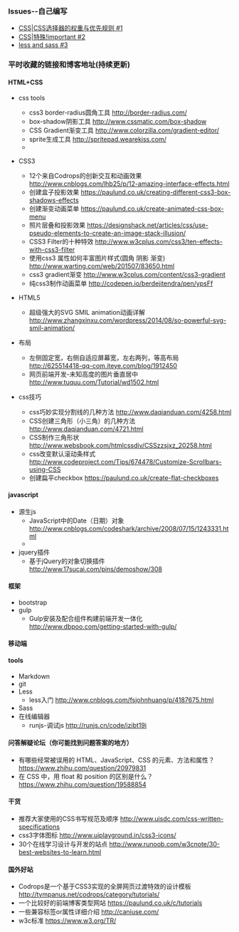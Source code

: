 ### Issues--自己编写
- [CSS|CSS选择器的权重与优先规则 #1](https://github.com/Demy-ouyang/blog/issues/1)
- [CSS|特殊!important #2](https://github.com/Demy-ouyang/blog/issues/2)
- [less and sass #3](https://github.com/Demy-ouyang/blog/issues/3)

### 平时收藏的链接和博客地址(持续更新)

#### HTML+CSS
 - css tools
    * css3 border-radius圆角工具 http://border-radius.com/
    * box-shadow阴影工具 http://www.cssmatic.com/box-shadow
    * CSS Gradient渐变工具 http://www.colorzilla.com/gradient-editor/
    * sprite生成工具 http://spritepad.wearekiss.com/
    *
 
 - CSS3
    * 12个来自Codrops的创新交互和动画效果 http://www.cnblogs.com/lhb25/p/12-amazing-interface-effects.html
    * 创建盒子投影效果 https://paulund.co.uk/creating-different-css3-box-shadows-effects
    * 创建渐变动画菜单 https://paulund.co.uk/create-animated-css-box-menu
    * 照片层叠和投影效果 https://designshack.net/articles/css/use-pseudo-elements-to-create-an-image-stack-illusion/
    * CSS3 Filter的十种特效 http://www.w3cplus.com/css3/ten-effects-with-css3-filter
    * 使用css3 属性如何丰富图片样式(圆角 阴影 渐变) http://www.warting.com/web/201507/83650.html
    * css3 gradient渐变 http://www.w3cplus.com/content/css3-gradient
    * 纯css3制作动画菜单 http://codepen.io/berdejitendra/pen/ypsFf

 - HTML5
   * 超级强大的SVG SMIL animation动画详解 http://www.zhangxinxu.com/wordpress/2014/08/so-powerful-svg-smil-animation/
 - 布局
    * 左侧固定宽，右侧自适应屏幕宽，左右两列，等高布局 http://625514418-qq-com.iteye.com/blog/1912450
    * 网页前端开发-未知高度的图片垂直居中 http://www.tuquu.com/Tutorial/wd1502.html
 - css技巧
    * css巧妙实现分割线的几种方法 http://www.daqianduan.com/4258.html 
    * CSS创建三角形（小三角）的几种方法 http://www.daqianduan.com/4721.html
    * CSS制作三角形状 http://www.websbook.com/htmlcssdiv/CSSzzsjxz_20258.html
    * css改变默认滚动条样式 http://www.codeproject.com/Tips/674478/Customize-Scrollbars-using-CSS
    * 创建扁平checkbox https://paulund.co.uk/create-flat-checkboxes


#### javascript
  - 源生js
    * JavaScript中的Date（日期）对象 http://www.cnblogs.com/codeshark/archive/2008/07/15/1243331.html
    *
  - jquery插件
    * 基于jQuery的对象切换插件 http://www.17sucai.com/pins/demoshow/308
    

#### 框架
 - bootstrap
 - gulp
     * Gulp安装及配合组件构建前端开发一体化 http://www.dbpoo.com/getting-started-with-gulp/
     
 
#### 移动端


#### tools
 - Markdown
 - git
 - Less
    * less入门  http://www.cnblogs.com/fsjohnhuang/p/4187675.html
 - Sass
 - 在线编辑器
    * runjs-调试js http://runjs.cn/code/izibt19i
    
 

#### 问答解疑论坛（你可能找到问题答案的地方）
 - 有哪些经常被误用的 HTML、JavaScript、CSS 的元素、方法和属性？ https://www.zhihu.com/question/20979831
 - 在 CSS 中，用 float 和 position 的区别是什么？ https://www.zhihu.com/question/19588854
 
#### 干货
 - 推荐大家使用的CSS书写规范及顺序 http://www.uisdc.com/css-written-specifications
 - css3字体图标 http://www.uiplayground.in/css3-icons/
 - 30个在线学习设计与开发的站点 http://www.runoob.com/w3cnote/30-best-websites-to-learn.html

#### 国外好站
 - Codrops是一个基于CSS3实现的全屏网页过渡特效的设计模板 http://tympanus.net/codrops/category/tutorials/
 - 一个比较好的前端博客类型网站 https://paulund.co.uk/c/tutorials
 - 一些兼容标签or属性详细介绍 http://caniuse.com/
 - w3c标准 https://www.w3.org/TR/
 
